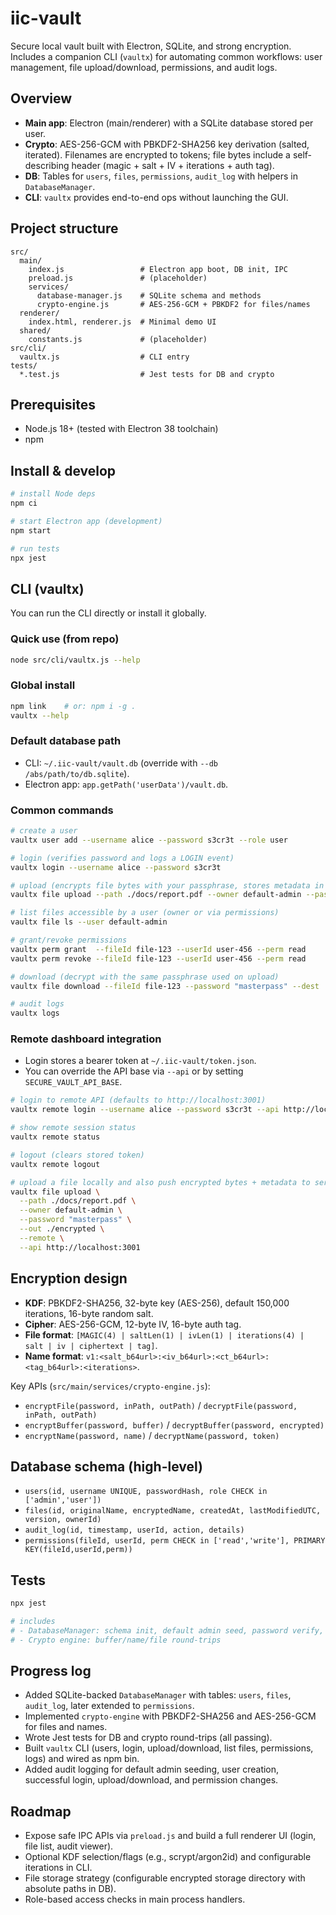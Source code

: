 # iic-vault

Secure local vault built with Electron, SQLite, and strong encryption. Includes a companion CLI (`vaultx`) for automating common workflows: user management, file upload/download, permissions, and audit logs.

## Overview
- **Main app**: Electron (main/renderer) with a SQLite database stored per user.
- **Crypto**: AES-256-GCM with PBKDF2-SHA256 key derivation (salted, iterated). Filenames are encrypted to tokens; file bytes include a self-describing header (magic + salt + IV + iterations + auth tag).
- **DB**: Tables for `users`, `files`, `permissions`, `audit_log` with helpers in `DatabaseManager`.
- **CLI**: `vaultx` provides end-to-end ops without launching the GUI.

## Project structure
```
src/
  main/
    index.js                 # Electron app boot, DB init, IPC
    preload.js               # (placeholder)
    services/
      database-manager.js    # SQLite schema and methods
      crypto-engine.js       # AES-256-GCM + PBKDF2 for files/names
  renderer/
    index.html, renderer.js  # Minimal demo UI
  shared/
    constants.js             # (placeholder)
src/cli/
  vaultx.js                  # CLI entry
tests/
  *.test.js                  # Jest tests for DB and crypto
```

## Prerequisites
- Node.js 18+ (tested with Electron 38 toolchain)
- npm

## Install & develop
```bash
# install Node deps
npm ci

# start Electron app (development)
npm start

# run tests
npx jest
```

## CLI (vaultx)
You can run the CLI directly or install it globally.

### Quick use (from repo)
```bash
node src/cli/vaultx.js --help
```

### Global install
```bash
npm link    # or: npm i -g .
vaultx --help
```

### Default database path
- CLI: `~/.iic-vault/vault.db` (override with `--db /abs/path/to/db.sqlite`).
- Electron app: `app.getPath('userData')/vault.db`.

### Common commands
```bash
# create a user
vaultx user add --username alice --password s3cr3t --role user

# login (verifies password and logs a LOGIN event)
vaultx login --username alice --password s3cr3t

# upload (encrypts file bytes with your passphrase, stores metadata in DB)
vaultx file upload --path ./docs/report.pdf --owner default-admin --password "masterpass" --out ./encrypted

# list files accessible by a user (owner or via permissions)
vaultx file ls --user default-admin

# grant/revoke permissions
vaultx perm grant  --fileId file-123 --userId user-456 --perm read
vaultx perm revoke --fileId file-123 --userId user-456 --perm read

# download (decrypt with the same passphrase used on upload)
vaultx file download --fileId file-123 --password "masterpass" --dest ./out/report.pdf

# audit logs
vaultx logs
```

### Remote dashboard integration
- Login stores a bearer token at `~/.iic-vault/token.json`.
- You can override the API base via `--api` or by setting `SECURE_VAULT_API_BASE`.

```bash
# login to remote API (defaults to http://localhost:3001)
vaultx remote login --username alice --password s3cr3t --api http://localhost:3001

# show remote session status
vaultx remote status

# logout (clears stored token)
vaultx remote logout

# upload a file locally and also push encrypted bytes + metadata to server
vaultx file upload \
  --path ./docs/report.pdf \
  --owner default-admin \
  --password "masterpass" \
  --out ./encrypted \
  --remote \
  --api http://localhost:3001
```

<!-- Direct Supabase upload via CLI was removed to avoid exposing keys. Use the server-signed URL flow (`vaultx file upload --remote`) which relies on server-held credentials. -->

## Encryption design
- **KDF**: PBKDF2-SHA256, 32-byte key (AES-256), default 150,000 iterations, 16-byte random salt.
- **Cipher**: AES-256-GCM, 12-byte IV, 16-byte auth tag.
- **File format**: `[MAGIC(4) | saltLen(1) | ivLen(1) | iterations(4) | salt | iv | ciphertext | tag]`.
- **Name format**: `v1:<salt_b64url>:<iv_b64url>:<ct_b64url>:<tag_b64url>:<iterations>`.

Key APIs (`src/main/services/crypto-engine.js`):
- `encryptFile(password, inPath, outPath)` / `decryptFile(password, inPath, outPath)`
- `encryptBuffer(password, buffer)` / `decryptBuffer(password, encrypted)`
- `encryptName(password, name)` / `decryptName(password, token)`

## Database schema (high-level)
- `users(id, username UNIQUE, passwordHash, role CHECK in ['admin','user'])`
- `files(id, originalName, encryptedName, createdAt, lastModifiedUTC, version, ownerId)`
- `audit_log(id, timestamp, userId, action, details)`
- `permissions(fileId, userId, perm CHECK in ['read','write'], PRIMARY KEY(fileId,userId,perm))`

## Tests
```bash
npx jest

# includes
# - DatabaseManager: schema init, default admin seed, password verify, file CRUD, audit log
# - Crypto engine: buffer/name/file round-trips
```

## Progress log
- Added SQLite-backed `DatabaseManager` with tables: `users`, `files`, `audit_log`, later extended to `permissions`.
- Implemented `crypto-engine` with PBKDF2-SHA256 and AES-256-GCM for files and names.
- Wrote Jest tests for DB and crypto round-trips (all passing).
- Built `vaultx` CLI (users, login, upload/download, list files, permissions, logs) and wired as npm bin.
- Added audit logging for default admin seeding, user creation, successful login, upload/download, and permission changes.

## Roadmap
- Expose safe IPC APIs via `preload.js` and build a full renderer UI (login, file list, audit viewer).
- Optional KDF selection/flags (e.g., scrypt/argon2id) and configurable iterations in CLI.
- File storage strategy (configurable encrypted storage directory with absolute paths in DB).
- Role-based access checks in main process handlers.

